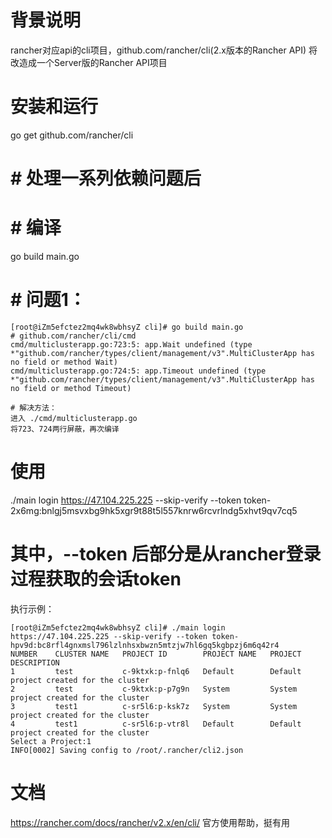 # 背景说明
rancher对应api的cli项目，github.com/rancher/cli(2.x版本的Rancher API)
将改造成一个Server版的Rancher API项目

# 安装和运行

go get github.com/rancher/cli
# # 处理一系列依赖问题后

# # 编译
go build main.go

# # 问题1：
```
[root@iZm5efctez2mq4wk8wbhsyZ cli]# go build main.go
# github.com/rancher/cli/cmd
cmd/multiclusterapp.go:723:5: app.Wait undefined (type *"github.com/rancher/types/client/management/v3".MultiClusterApp has no field or method Wait)
cmd/multiclusterapp.go:724:5: app.Timeout undefined (type *"github.com/rancher/types/client/management/v3".MultiClusterApp has no field or method Timeout)

# 解决方法：
进入 ./cmd/multiclusterapp.go
将723、724两行屏蔽，再次编译
```


# 使用

./main login https://47.104.225.225 --skip-verify --token token-2x6mg:bnlgj5msvxbg9hk5xgr9t88t5l557knrw6rcvrlndg5xhvt9qv7cq5
# 其中，--token 后部分是从rancher登录过程获取的会话token

执行示例：
```
[root@iZm5efctez2mq4wk8wbhsyZ cli]# ./main login https://47.104.225.225 --skip-verify --token token-hpv9d:bc8rfl4gnxmsl796lzlnhsxbwzn5mtzjw7hl6gq5kgbpzj6m6q42r4
NUMBER    CLUSTER NAME   PROJECT ID        PROJECT NAME   PROJECT DESCRIPTION
1         test           c-9ktxk:p-fnlq6   Default        Default project created for the cluster
2         test           c-9ktxk:p-p7g9n   System         System project created for the cluster
3         test1          c-sr5l6:p-ksk7z   System         System project created for the cluster
4         test1          c-sr5l6:p-vtr8l   Default        Default project created for the cluster
Select a Project:1
INFO[0002] Saving config to /root/.rancher/cli2.json
```

# 文档

https://rancher.com/docs/rancher/v2.x/en/cli/  官方使用帮助，挺有用
